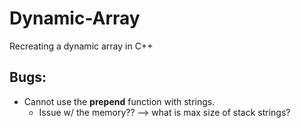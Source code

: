 # Dynamic-Array
Recreating a dynamic array in C++

## Bugs:
- Cannot use the __prepend__ function with strings.
    - Issue w/ the memory?? --> what is max size of stack strings?
